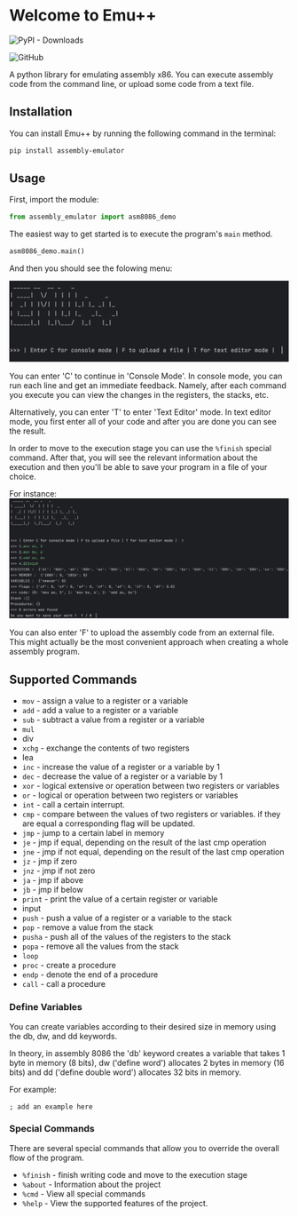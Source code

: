 # Welcome to Emu++

![PyPI - Downloads](https://img.shields.io/pypi/dm/assembly-emulator)

![GitHub](https://img.shields.io/github/license/jonaprojects/assemblyEmulator)

A python library for emulating assembly x86. You can execute assembly code from the command line, or upload some code from a text file.

## Installation

You can install Emu++ by running the following command in the terminal:

```bash
pip install assembly-emulator
```

## Usage

First, import the module:

```python
from assembly_emulator import asm8086_demo
```

The easiest way to get started is to execute the program's <code>main</code> method.

```python
asm8086_demo.main()
```

And then you should see the folowing menu:

![menu](screenshots/starting_menu.png "Menu")

You can enter 'C' to continue in 'Console Mode'. In console mode, you can run each line and get an immediate feedback. Namely, after each command you execute you can view the changes in the registers, the stacks, etc.

Alternatively, you can enter 'T' to enter 'Text Editor' mode. In text editor mode, you first enter all of your code and after you are done you can see the result.

In order to move to the execution stage you can use the <code>%finish</code> special command. After that, you will see the relevant information about the execution and then you'll be able to save your program in a file of your choice.

For instance:
![text editor mode](screenshots/text_editor.png "Menu")

You can also enter 'F' to upload the
assembly code from an external file.
This might actually be the most convenient approach when creating a whole assembly program.

## Supported Commands

- <code>mov</code> - assign a value to a register or a variable
- <code>add</code> - add a value to a register or a variable
- <code>sub</code> - subtract a value from a register or a variable
- <code>mul</code>
- div
- <code>xchg</code> - exchange the contents of two registers
- lea
- <code>inc</code> - increase the value of a register or a variable by 1
- <code>dec</code> - decrease the value of a register or a variable by 1
- <code>xor</code> - logical extensive or operation between two registers or variables
- <code>or</code> - logical or operation between two registers or variables
- <code>int</code> - call a certain interrupt.
- <code>cmp</code> - compare between the values of two registers or variables. if they are equal a corresponding flag will be updated.
- <code>jmp</code> - jump to a certain label in memory
- <code>je</code> - jmp if equal, depending on the result of the last cmp operation
- <code>jne</code> - jmp if not equal, depending on the result of the last cmp operation
- <code>jz</code> - jmp if zero
- <code>jnz</code> - jmp if not zero
- <code>ja</code> - jmp if above
- <code>jb</code> - jmp if below
- <code>print</code> - print the value of a certain register or variable
- input
- <code>push</code> - push a value of a register or a variable to the stack
- <code>pop</code> - remove a value from the stack
- <code>pusha</code> - push all of the values of the registers to the stack
- <code>popa</code> - remove all the values from the stack
- <code>loop</code>
- <code>proc</code> - create a procedure
- <code>endp</code> - denote the end of a procedure
- <code>call</code> - call a procedure

### Define Variables

You can create variables according to their desired size in memory using the db, dw, and dd keywords.

In theory, in assembly 8086 the 'db' keyword creates a variable that takes 1 byte in memory (8 bits), dw ('define word') allocates 2 bytes in memory (16 bits) and dd ('define double word') allocates 32 bits in memory.

For example:

```
; add an example here
```

### Special Commands

There are several special commands that allow you to override the overall flow of the program.

- <code>%finish</code> - finish writing code and move to the execution stage
- <code>%about</code> - Information about the project
- <code>%cmd</code> - View all special commands
- <code>%help</code> - View the supported features of the project.
